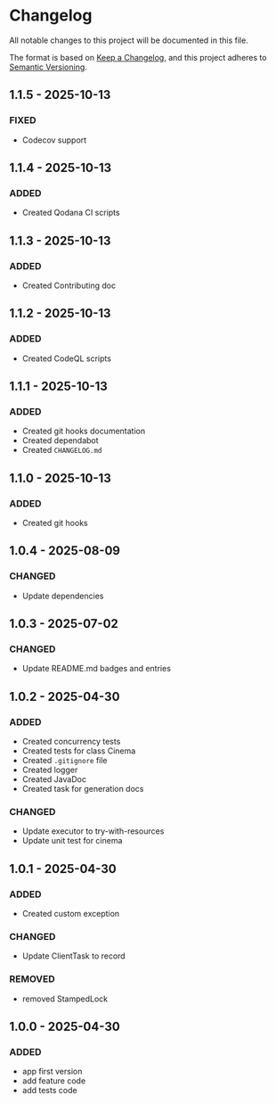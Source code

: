 # Changelog

All notable changes to this project will be documented in this file.

The format is based on [Keep a Changelog](https://keepachangelog.com/en/1.0.0/), and this project adheres
to [Semantic Versioning](https://semver.org/spec/v2.0.0.html).

## 1.1.5 - 2025-10-13

### FIXED

- Codecov support

## 1.1.4 - 2025-10-13

### ADDED

- Created Qodana CI scripts

## 1.1.3 - 2025-10-13

### ADDED

- Created Contributing doc

## 1.1.2 - 2025-10-13

### ADDED

- Created CodeQL scripts

## 1.1.1 - 2025-10-13

### ADDED

- Created git hooks documentation
- Created dependabot
- Created `CHANGELOG.md`

## 1.1.0 - 2025-10-13

### ADDED

- Created git hooks

## 1.0.4 - 2025-08-09

### CHANGED

- Update dependencies

## 1.0.3 - 2025-07-02

### CHANGED

- Update README.md badges and entries

## 1.0.2 - 2025-04-30

### ADDED

- Created concurrency tests
- Created tests for class Cinema
- Created `.gitignore` file
- Created logger
- Created JavaDoc
- Created task for generation docs

### CHANGED

- Update executor to try-with-resources
- Update unit test for cinema

## 1.0.1 - 2025-04-30

### ADDED

- Created custom exception

### CHANGED

- Update ClientTask to record

### REMOVED

- removed StampedLock

## 1.0.0 - 2025-04-30

### ADDED

- app first version
- add feature code
- add tests code
